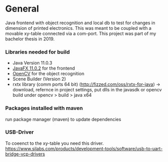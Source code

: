 # General

Java frontend with object recognition and local db to test for changes in dimension of printed electronics. This was meant to be coupled with a movable xy-table connected via a com-port. This project was part of my bachelor thesis in 2019.

### Libraries needed for build

- Java Version 11.0.3
- [JavaFX 11.0.2](https://gluonhq.com/products/javafx/) for the frontend
- [OpenCV](https://sourceforge.net/projects/opencvlibrary/) for the object recognition
- Scene Builder (Version 2)
- rxtx library (comm ports 64 bit) (http://fizzed.com/oss/rxtx-for-java) -> download, refernce in project settings, put dlls in the javasdk or opencv build under opencv > build > java x64


### Packages installed with maven
run package manager (maven) to update dependencies

### USB-Driver
To coeenct to the xy-table you need this driver.
https://www.silabs.com/products/development-tools/software/usb-to-uart-bridge-vcp-drivers
